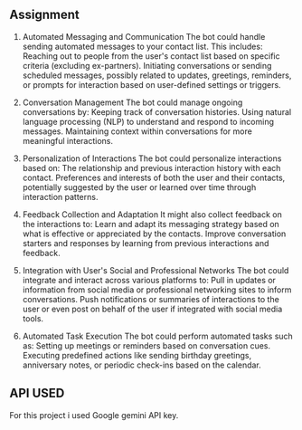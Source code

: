 ## Assignment ## 

1. Automated Messaging and Communication
The bot could handle sending automated messages to your contact list. This includes:
Reaching out to people from the user's contact list based on specific criteria (excluding ex-partners).
Initiating conversations or sending scheduled messages, possibly related to updates, greetings, reminders, or prompts for interaction based on user-defined settings or triggers.

2. Conversation Management
The bot could manage ongoing conversations by:
Keeping track of conversation histories.
Using natural language processing (NLP) to understand and respond to incoming messages.
Maintaining context within conversations for more meaningful interactions.

3. Personalization of Interactions
The bot could personalize interactions based on:
The relationship and previous interaction history with each contact.
Preferences and interests of both the user and their contacts, potentially suggested by the user or learned over time through interaction patterns.

4. Feedback Collection and Adaptation
It might also collect feedback on the interactions to:
Learn and adapt its messaging strategy based on what is effective or appreciated by the contacts.
Improve conversation starters and responses by learning from previous interactions and feedback.

5. Integration with User's Social and Professional Networks
The bot could integrate and interact across various platforms to:
Pull in updates or information from social media or professional networking sites to inform conversations.
Push notifications or summaries of interactions to the user or even post on behalf of the user if integrated with social media tools.

6. Automated Task Execution
The bot could perform automated tasks such as:
Setting up meetings or reminders based on conversation cues.
Executing predefined actions like sending birthday greetings, anniversary notes, or periodic check-ins based on the calendar.

## API USED ##
For this project i used Google gemini API key. 

